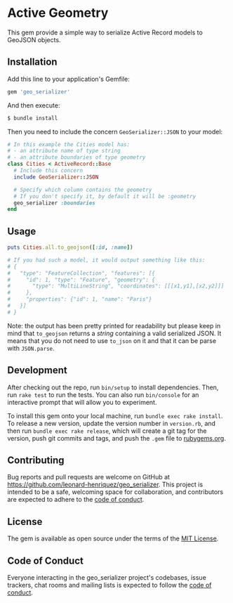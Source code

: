 # Active Geometry

This gem provide a simple way to serialize Active Record models to GeoJSON objects.


## Installation

Add this line to your application's Gemfile:

```ruby
gem 'geo_serializer'
```

And then execute:

```bash
$ bundle install
```

Then you need to include the concern `GeoSerializer::JSON` to your model:

```ruby
# In this example the Cities model has:
# - an attribute name of type string
# - an attribute boundaries of type geometry
class Cities < ActiveRecord::Base
  # Include this concern
  include GeoSerializer::JSON

  # Specify which column contains the geometry
  # If you don't specify it, by default it will be :geometry
  geo_serializer :boundaries
end
```

## Usage

```ruby
puts Cities.all.to_geojson([:id, :name])

# If you had such a model, it would output something like this:
# {
#   "type": "FeatureCollection", "features": [{
#     "id": 1, "type": "Feature", "geometry": {
#       "type": "MultiLineString", "coordinates": [[[x1,y1],[x2,y2]]]
#     },
#     "properties": {"id": 1, "name": "Paris"}
#   }]
# }
```
Note: the output has been pretty printed for readability but please keep in mind that `to_geojson` returns a *string* containing a valid serialized JSON.
It means that you do not need to use `to_json` on it and that it can be parse with `JSON.parse`.

## Development

After checking out the repo, run `bin/setup` to install dependencies. Then, run `rake test` to run the tests. You can also run `bin/console` for an interactive prompt that will allow you to experiment.

To install this gem onto your local machine, run `bundle exec rake install`. To release a new version, update the version number in `version.rb`, and then run `bundle exec rake release`, which will create a git tag for the version, push git commits and tags, and push the `.gem` file to [rubygems.org](https://rubygems.org).

## Contributing

Bug reports and pull requests are welcome on GitHub at https://github.com/leonard-henriquez/geo_serializer. This project is intended to be a safe, welcoming space for collaboration, and contributors are expected to adhere to the [code of conduct](https://github.com/leonard-henriquez/geo_serializer/blob/master/CODE_OF_CONDUCT.md).


## License

The gem is available as open source under the terms of the [MIT License](https://opensource.org/licenses/MIT).

## Code of Conduct

Everyone interacting in the geo_serializer project's codebases, issue trackers, chat rooms and mailing lists is expected to follow the [code of conduct](https://github.com/leonard-henriquez/geo_serializer/blob/master/CODE_OF_CONDUCT.md).
